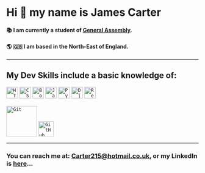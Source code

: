 # Hi 👋 my name is James Carter

#### 📚 I am currently a student of [General Assembly](https://generalassemb.ly/?topic=&mkt_account_id=1056949875&mkt_campaign_id=18014985984&mkt_ad_group_id=143659601967&mkt_device_type=c&mkt_keyword=general%20assembly&mkt_matchtype=e&mkt_placement=&mkt_ad_id=616745080714&mkt_network=g&mkt_target_id=aud-387824918555:kwd-300765785657&mkt_feed_item_id=&utm_source=google&utm_medium=paid-search-bra&utm_campaign=TS:TX:BRA:UK:BR:GeneralAssembly:X:Exact&utm_content=campus-lead-lander&utm_term=general%20assembly&gclid=CjwKCAjw5_GmBhBIEiwA5QSMxDKb22h2tLpd6UQETTA7cOQsXlTkA24gvbQ2ZATozdA09P2CsEf-FhoCvcIQAvD_BwE&gclsrc=aw.ds).
#### 🌎 🇬🇧 I am based in the North-East of England.
<hr />

## My Dev Skills include a basic knowledge of: 
  <div align="left">
	<code><img width="30" src="https://raw.githubusercontent.com/tomchen/stack-icons/master/logos/html-5.svg" alt="HTML" title="HTML"/></code>
	<code><img width="30" src="https://raw.githubusercontent.com/tomchen/stack-icons/master/logos/css-3.svg" alt="CSS" title="CSS"/></code>
	<code><img width="30" src="https://raw.githubusercontent.com/tomchen/stack-icons/master/logos/bootstrap.svg" alt="Bootstrap" title="Bootstrap"/></code>
	<code><img width="30" src="https://raw.githubusercontent.com/tomchen/stack-icons/master/logos/javascript.svg" alt="JavaScript" title="JavaScript"/></code>
	<code><img width="30" src="https://raw.githubusercontent.com/tomchen/stack-icons/master/logos/python.svg" alt="Python" title="Python"/></code>
  <code><img width="30" src="https://raw.githubusercontent.com/tomchen/stack-icons/master/logos/django.svg" alt="Django" title="Django"/></code>
  <code><img width="30" src="https://raw.githubusercontent.com/tomchen/stack-icons/master/logos/react.svg" alt="React" title="Django"/></code>
</div><br>
<div align="left">
	<code><img width="80" src="https://raw.githubusercontent.com/tomchen/stack-icons/master/logos/git.svg" alt="Git" title="Git"/></code>
	<code><img width="40" src="https://raw.githubusercontent.com/tomchen/stack-icons/master/logos/github-icon.svg" alt="GitHub" title="GitHub"/></code>
</div>

<hr/>

### You can reach me at: Carter215@hotmail.co.uk, or my LinkedIn is [here](https://www.linkedin.com/in/james-carter-9313401a3/)...

<!---
JamesC215/JamesC215 is a ✨ special ✨ repository because its `README.md` (this file) appears on your GitHub profile.
You can click the Preview link to take a look at your changes.
--->
